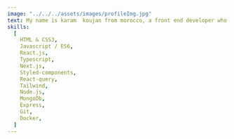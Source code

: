 ```yaml
---
image: "../../../assets/images/profileImg.jpg"
text: My name is karam  koujan from morocco, a front end developer who specializes in javascript technologies, I have experience in building complete websites using JAM and MERN stacks. I love writing clean readable code that's easy to maintaine over time.
skills:
  [
    HTML & CSS3,
    Javascript / ES6,
    React.js,
    Typescript,
    Next.js,
    Styled-components,
    React-query,
    Tailwind,
    Node.js,
    MongoDb,
    Express,
    Git,
    Docker,
  ]
---
```

